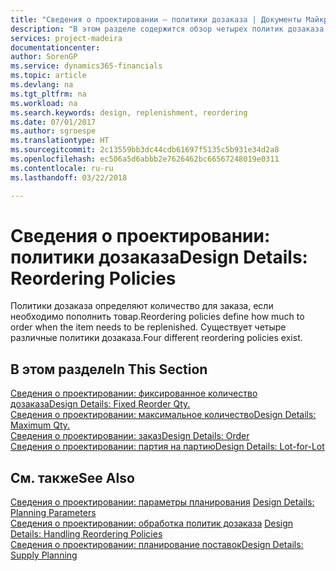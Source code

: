 ```yaml
---
title: "Сведения о проектировании — политики дозаказа | Документы Майкрософт"
description: "В этом разделе содержится обзор четырех политик дозаказа, которые доступны для пополнения."
services: project-madeira
documentationcenter: 
author: SorenGP
ms.service: dynamics365-financials
ms.topic: article
ms.devlang: na
ms.tgt_pltfrm: na
ms.workload: na
ms.search.keywords: design, replenishment, reordering
ms.date: 07/01/2017
ms.author: sgroespe
ms.translationtype: HT
ms.sourcegitcommit: 2c13559bb3dc44cdb61697f5135c5b931e34d2a8
ms.openlocfilehash: ec506a5d6abbb2e7626462bc66567248019e0311
ms.contentlocale: ru-ru
ms.lasthandoff: 03/22/2018

---
```

# <a name="design-details-reordering-policies"></a><span data-ttu-id="f6198-103">Сведения о проектировании: политики дозаказа</span><span class="sxs-lookup"><span data-stu-id="f6198-103">Design Details: Reordering Policies</span></span>
<span data-ttu-id="f6198-104">Политики дозаказа определяют количество для заказа, если необходимо пополнить товар.</span><span class="sxs-lookup"><span data-stu-id="f6198-104">Reordering policies define how much to order when the item needs to be replenished.</span></span> <span data-ttu-id="f6198-105">Существует четыре различные политики дозаказа.</span><span class="sxs-lookup"><span data-stu-id="f6198-105">Four different reordering policies exist.</span></span>  

## <a name="in-this-section"></a><span data-ttu-id="f6198-106">В этом разделе</span><span class="sxs-lookup"><span data-stu-id="f6198-106">In This Section</span></span>  
[<span data-ttu-id="f6198-107">Сведения о проектировании: фиксированное количество дозаказа</span><span class="sxs-lookup"><span data-stu-id="f6198-107">Design Details: Fixed Reorder Qty.</span></span>](design-details-fixed-reorder-qty.md)  
[<span data-ttu-id="f6198-108">Сведения о проектировании: максимальное количество</span><span class="sxs-lookup"><span data-stu-id="f6198-108">Design Details: Maximum Qty.</span></span>](design-details-maximum-qty.md)  
[<span data-ttu-id="f6198-109">Сведения о проектировании: заказ</span><span class="sxs-lookup"><span data-stu-id="f6198-109">Design Details: Order</span></span>](design-details-order.md)  
[<span data-ttu-id="f6198-110">Сведения о проектировании: партия на партию</span><span class="sxs-lookup"><span data-stu-id="f6198-110">Design Details: Lot-for-Lot</span></span>](design-details-lot-for-lot.md)  

## <a name="see-also"></a><span data-ttu-id="f6198-111">См. также</span><span class="sxs-lookup"><span data-stu-id="f6198-111">See Also</span></span>  
<span data-ttu-id="f6198-112">[Сведения о проектировании: параметры планирования](design-details-planning-parameters.md) </span><span class="sxs-lookup"><span data-stu-id="f6198-112">[Design Details: Planning Parameters](design-details-planning-parameters.md) </span></span>  
<span data-ttu-id="f6198-113">[Сведения о проектировании: обработка политик дозаказа](design-details-handling-reordering-policies.md) </span><span class="sxs-lookup"><span data-stu-id="f6198-113">[Design Details: Handling Reordering Policies](design-details-handling-reordering-policies.md) </span></span>  
[<span data-ttu-id="f6198-114">Сведения о проектировании: планирование поставок</span><span class="sxs-lookup"><span data-stu-id="f6198-114">Design Details: Supply Planning</span></span>](design-details-supply-planning.md)

